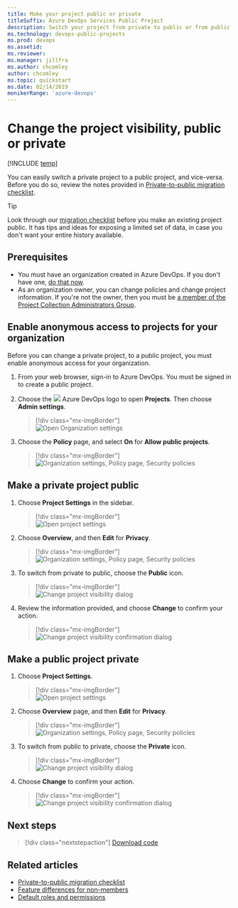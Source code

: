 ```yaml
---
title: Make your project public or private 
titleSuffix: Azure DevOps Services Public Project 
description: Switch your project from private to public or from public to private 
ms.technology: devops-public-projects
ms.prod: devops
ms.assetid:
ms.reviewer: 
ms.manager: jillfra
ms.author: chcomley
author: chcomley
ms.topic: quickstart
ms.date: 02/14/2019
monikerRange: 'azure-devops'
---
```


# Change the project visibility, public or private

[!INCLUDE [temp](_shared/version-public-projects.md)]  

You can easily switch a private project to a public project, and vice-versa.  Before you do so, review the notes provided in [Private-to-public migration checklist](migration-checklist.md).

> [!TIP]  
> Look through our [migration checklist](migration-checklist.md) before you make an existing project public.
> It has tips and ideas for exposing a limited set of data, in case you don't want your entire history available.

## Prerequisites

- You must have an organization created in Azure DevOps. If you don't have one, [do that now](../../user-guide/sign-up-invite-teammates.md).
- As an organization owner, you can change policies and change project information. If you're not the owner, then you must be [a member of the Project Collection Administrators Group](../security/set-project-collection-level-permissions.md#collection-level).

## Enable anonymous access to projects for your organization

Before you can change a private project, to a public project, you must enable anonymous access for your organization.

1. From your web browser, sign-in to Azure DevOps. You must be signed in to create a public project.

2. Choose the ![](../../_img/icons/project-icon.png) Azure DevOps logo to open **Projects**. Then choose **Admin settings**.

	> [!div class="mx-imgBorder"]  
	> ![Open Organization settings](../../_shared/_img/settings/open-admin-settings-vert.png)  

3. Choose the **Policy** page, and select **On** for **Allow public projects**.

	> [!div class="mx-imgBorder"]  
	> ![Organization settings, Policy page, Security policies](_img/create-public-project/open-policy-vert.png)

## Make a private project public

1. Choose **Project Settings** in the sidebar.

	> [!div class="mx-imgBorder"]  
	> ![Open project settings](_img/make-public-private/open-project-settings-vert-brn.png)  

2. Choose **Overview**, and then **Edit** for **Privacy**.

	> [!div class="mx-imgBorder"]  
	> ![Organization settings, Policy page, Security policies](_img/make-public-private/open-overview-vert.png) 

3. To switch from private to public, choose the **Public** icon.

	> [!div class="mx-imgBorder"]  
	> ![Change project visibility dialog](_img/make-public-private/change-project-visibility-from-private-to-public.png)  

4. Review the information provided, and choose **Change** to confirm your action.

	> [!div class="mx-imgBorder"]  
	> ![Change project visibility confirmation dialog](_img/make-public-private/confirm-change-project-visibility-public.png)  

## Make a public project private

1. Choose **Project Settings**.

	> [!div class="mx-imgBorder"]  
	> ![Open project settings](_img/make-public-private/open-project-settings-public-vert-brn.png)  

2. Choose **Overview** page, and then **Edit** for **Privacy**.

	> [!div class="mx-imgBorder"]  
	> ![Organization settings, Policy page, Security policies](_img/make-public-private/open-overview-vert.png)

3. To switch from public to private, choose the **Private** icon.

	> [!div class="mx-imgBorder"]  
	> ![Change project visibility dialog](_img/make-public-private/change-project-visibility-public.png)  

4. Choose **Change** to confirm your action.

	> [!div class="mx-imgBorder"]  
	> ![Change project visibility confirmation dialog](_img/make-public-private/change-project-visilibity-public-to-private.png)  

## Next steps

> [!div class="nextstepaction"]
> [Download code](browse-code-public.md)

## Related articles

- [Private-to-public migration checklist](migration-checklist.md)
- [Feature differences for non-members](feature-differences.md)
- [Default roles and permissions](default-roles-access-public.md)